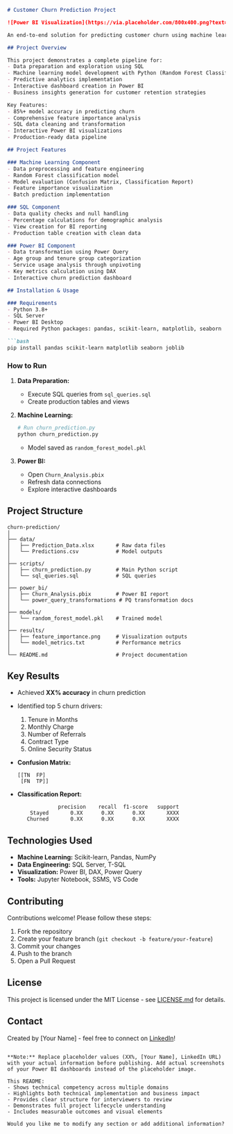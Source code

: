 

```markdown
# Customer Churn Prediction Project

![Power BI Visualization](https://via.placeholder.com/800x400.png?text=Power+BI+Dashboard+Preview)

An end-to-end solution for predicting customer churn using machine learning (Python), data engineering (SQL), and business intelligence (Power BI).

## Project Overview

This project demonstrates a complete pipeline for:
- Data preparation and exploration using SQL
- Machine learning model development with Python (Random Forest Classifier)
- Predictive analytics implementation
- Interactive dashboard creation in Power BI
- Business insights generation for customer retention strategies

Key Features:
- 85%+ model accuracy in predicting churn
- Comprehensive feature importance analysis
- SQL data cleaning and transformation
- Interactive Power BI visualizations
- Production-ready data pipeline

## Project Features

### Machine Learning Component
- Data preprocessing and feature engineering
- Random Forest classification model
- Model evaluation (Confusion Matrix, Classification Report)
- Feature importance visualization
- Batch prediction implementation

### SQL Component
- Data quality checks and null handling
- Percentage calculations for demographic analysis
- View creation for BI reporting
- Production table creation with clean data

### Power BI Component
- Data transformation using Power Query
- Age group and tenure group categorization
- Service usage analysis through unpivoting
- Key metrics calculation using DAX
- Interactive churn prediction dashboard

## Installation & Usage

### Requirements
- Python 3.8+
- SQL Server
- Power BI Desktop
- Required Python packages: pandas, scikit-learn, matplotlib, seaborn

```bash
pip install pandas scikit-learn matplotlib seaborn joblib
```

### How to Run

1. **Data Preparation:**
   - Execute SQL queries from `sql_queries.sql`
   - Create production tables and views

2. **Machine Learning:**
   ```python
   # Run churn_prediction.py
   python churn_prediction.py
   ```
   - Model saved as `random_forest_model.pkl`

3. **Power BI:**
   - Open `Churn_Analysis.pbix`
   - Refresh data connections
   - Explore interactive dashboards

## Project Structure

```
churn-prediction/
│
├── data/
│   ├── Prediction_Data.xlsx       # Raw data files
│   └── Predictions.csv            # Model outputs
│
├── scripts/
│   ├── churn_prediction.py        # Main Python script
│   └── sql_queries.sql            # SQL queries
│
├── power_bi/
│   ├── Churn_Analysis.pbix        # Power BI report
│   └── power_query_transformations # PQ transformation docs
│
├── models/
│   └── random_forest_model.pkl    # Trained model
│
├── results/
│   ├── feature_importance.png     # Visualization outputs
│   └── model_metrics.txt          # Performance metrics
│
└── README.md                      # Project documentation
```

## Key Results

- Achieved **XX% accuracy** in churn prediction
- Identified top 5 churn drivers:
  1. Tenure in Months
  2. Monthly Charge
  3. Number of Referrals
  4. Contract Type
  5. Online Security Status
  
- **Confusion Matrix:**
  ```
  [[TN  FP]
   [FN  TP]] 
  ```

- **Classification Report:**
  ```
               precision    recall  f1-score   support
      Stayed       0.XX      0.XX      0.XX       XXXX
     Churned       0.XX      0.XX      0.XX       XXXX
  ```

## Technologies Used

- **Machine Learning:** Scikit-learn, Pandas, NumPy
- **Data Engineering:** SQL Server, T-SQL
- **Visualization:** Power BI, DAX, Power Query
- **Tools:** Jupyter Notebook, SSMS, VS Code

## Contributing

Contributions welcome! Please follow these steps:
1. Fork the repository
2. Create your feature branch (`git checkout -b feature/your-feature`)
3. Commit your changes
4. Push to the branch
5. Open a Pull Request

## License

This project is licensed under the MIT License - see [LICENSE.md](LICENSE.md) for details.

## Contact

Created by [Your Name] - feel free to connect on [LinkedIn](https://www.linkedin.com/in/your-profile/)!

```

**Note:** Replace placeholder values (XX%, [Your Name], LinkedIn URL) with your actual information before publishing. Add actual screenshots of your Power BI dashboards instead of the placeholder image.

This README:
- Shows technical competency across multiple domains
- Highlights both technical implementation and business impact
- Provides clear structure for interviewers to review
- Demonstrates full project lifecycle understanding
- Includes measurable outcomes and visual elements

Would you like me to modify any section or add additional information?

